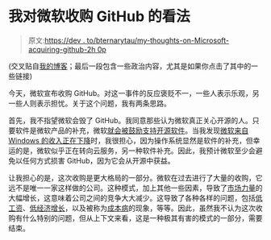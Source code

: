 # 我对微软收购 GitHub 的看法

> 原文:[https://dev . to/bternarytau/my-thoughts-on-Microsoft-acquiring-github-2h 0p](https://dev.to/bternarytau/my-thoughts-on-microsoft-acquiring-github-2h0p)

(交叉贴自[我的博客](https://bternarytau.github.io/2018/06/04/my-thoughts-on-microsoft-acquiring-github)；最后一段包含一些政治内容，尤其是如果你点击了其中的一些链接)

今天，微软宣布收购 GitHub。对这一事件的反应褒贬不一，一些人表示乐观，另一些人则表示担忧。关于这个问题，我有两条思路。

首先，我不指望微软会毁了 GitHub。我同意那些认为微软真正关心开源的人。只要软件是微软产品的补充，微软[就会被鼓励支持开源软件](https://www.gwern.net/Complement)。当我发现[微软来自 Windows 的收入正在下降](https://www.geekwire.com/2016/this-is-the-new-microsoft-windows-slips-to-no-3-as-company-shifts-to-the-cloud/)时，我很担心，因为操作系统显然是软件的补充，但幸运的是，微软似乎正在转向云服务，另一种软件补充。因此，我预计微软至少会避免以任何方式损害 GitHub，因为它会从开源中获益。

让我担心的是，这次收购是更大格局的一部分。微软在过去进行了大量的收购，它远不是唯一一家这样做的公司。这种模式，加上其他一些因素，导致了[市场力量](https://srconstantin.wordpress.com/2018/05/31/monopoly-a-manifesto-and-fact-post/)的大幅增长，这意味着公司之间的竞争大大减少。这导致了各种各样的问题，包括[低工资](http://rooseveltinstitute.org/how-widespread-labor-monopsony-some-new-results-suggest-its-pervasive/)、[低经济增长](https://www.bloomberg.com/view/articles/2017-09-01/america-s-superstar-companies-are-a-drag-on-growth)，以及被称为[成本病](https://slatestarcodex.com/2017/02/09/considerations-on-cost-disease/)的现象，等等。因此，虽然我不认为这次收购有什么特别的问题，但从上下文来看，这是一种极其有害的模式的一部分，需要结束。